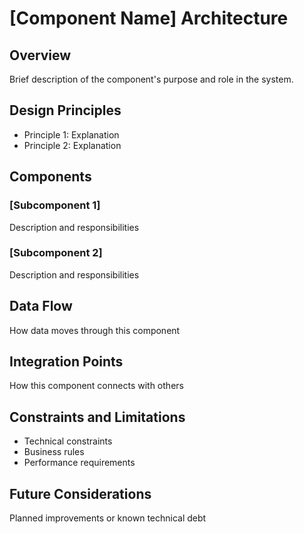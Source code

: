 # [Component Name] Architecture

## Overview
Brief description of the component's purpose and role in the system.

## Design Principles
- Principle 1: Explanation
- Principle 2: Explanation

## Components
### [Subcomponent 1]
Description and responsibilities

### [Subcomponent 2]
Description and responsibilities

## Data Flow
How data moves through this component

## Integration Points
How this component connects with others

## Constraints and Limitations
- Technical constraints
- Business rules
- Performance requirements

## Future Considerations
Planned improvements or known technical debt
